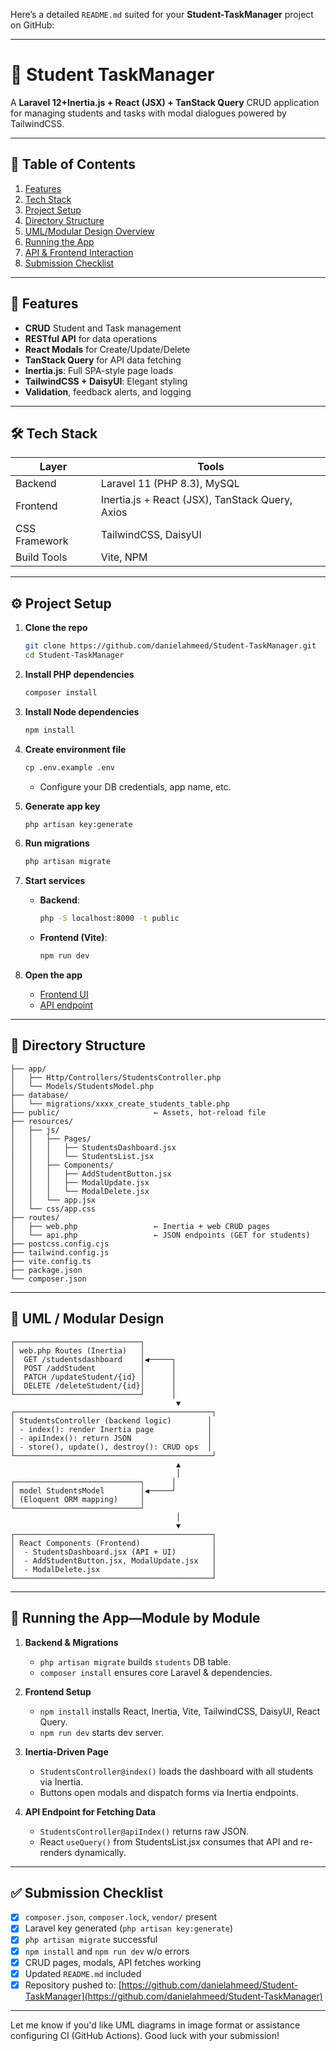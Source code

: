 Here’s a detailed `README.md` suited for your **Student-TaskManager** project on GitHub:

---

# 📝 Student TaskManager

A **Laravel 12+Inertia.js + React (JSX) + TanStack Query** CRUD application for managing students and tasks with modal dialogues powered by TailwindCSS.

---

## 🚀 Table of Contents

1. [Features](#features)
2. [Tech Stack](#tech-stack)
3. [Project Setup](#project-setup)
4. [Directory Structure](#directory-structure)
5. [UML/Modular Design Overview](#umlmodular-design-overview)
6. [Running the App](#running-the-app)
7. [API & Frontend Interaction](#api-frontend-interaction)
8. [Submission Checklist](#submission-checklist)

---

## 🔧 Features

* **CRUD** Student and Task management
* **RESTful API** for data operations
* **React Modals** for Create/Update/Delete
* **TanStack Query** for API data fetching
* **Inertia.js**: Full SPA-style page loads
* **TailwindCSS + DaisyUI**: Elegant styling
* **Validation**, feedback alerts, and logging

---

## 🛠 Tech Stack

| Layer         | Tools                                           |
| ------------- | ----------------------------------------------- |
| Backend       | Laravel 11 (PHP 8.3), MySQL                     |
| Frontend      | Inertia.js + React (JSX), TanStack Query, Axios |
| CSS Framework | TailwindCSS, DaisyUI                            |
| Build Tools   | Vite, NPM                                       |

---

## ⚙️ Project Setup

1. **Clone the repo**

   ```bash
   git clone https://github.com/danielahmeed/Student-TaskManager.git
   cd Student-TaskManager
   ```

2. **Install PHP dependencies**

   ```bash
   composer install
   ```

3. **Install Node dependencies**

   ```bash
   npm install
   ```

4. **Create environment file**

   ```bash
   cp .env.example .env
   ```

   * Configure your DB credentials, app name, etc.

5. **Generate app key**

   ```bash
   php artisan key:generate
   ```

6. **Run migrations**

   ```bash
   php artisan migrate
   ```

7. **Start services**

   * **Backend**:

     ```bash
     php -S localhost:8000 -t public
     ```
   * **Frontend (Vite)**:

     ```bash
     npm run dev
     ```

8. **Open the app**

   * [Frontend UI](http://localhost:8000/)
   * [API endpoint](http://localhost:8000/api/students)

---

## 📁 Directory Structure

```
├── app/
│   ├── Http/Controllers/StudentsController.php
│   └── Models/StudentsModel.php
├── database/
│   └── migrations/xxxx_create_students_table.php
├── public/                     ← Assets, hot-reload file
├── resources/
│   ├── js/
│   │   ├── Pages/
│   │   │   ├── StudentsDashboard.jsx
│   │   │   └── StudentsList.jsx
│   │   ├── Components/
│   │   │   ├── AddStudentButton.jsx
│   │   │   ├── ModalUpdate.jsx
│   │   │   └── ModalDelete.jsx
│   │   └── app.jsx
│   └── css/app.css
├── routes/
│   ├── web.php                 ← Inertia + web CRUD pages
│   └── api.php                 ← JSON endpoints (GET for students)
├── postcss.config.cjs
├── tailwind.config.js
├── vite.config.ts
├── package.json
└── composer.json
```

---

## 📐 UML / Modular Design

```
┌────────────────────────────┐
│ web.php Routes (Inertia)   │
│  GET /studentsdashboard    │◀─────┐
│  POST /addStudent          │      │
│  PATCH /updateStudent/{id} │      │
│  DELETE /deleteStudent/{id}│      │
└────────────────────────────┘      │
                                     ▼
┌────────────────────────────────────────────┐
│ StudentsController (backend logic)        │
│ - index(): render Inertia page            │
│ - apiIndex(): return JSON                 │
│ - store(), update(), destroy(): CRUD ops  │
└────────────────────────────────────────────┘
                                     ▲
                                     │
┌────────────────────────────┐      │
│ model StudentsModel        │◀─────┘
│ (Eloquent ORM mapping)     │
└────────────────────────────┘
                                     │
                                     ▼
┌────────────────────────────────────────────┐
│ React Components (Frontend)                │
│  - StudentsDashboard.jsx (API + UI)        │
│  - AddStudentButton.jsx, ModalUpdate.jsx   │
│  - ModalDelete.jsx                         │
└────────────────────────────────────────────┘
```

---

## 🚦 Running the App—Module by Module

1. **Backend & Migrations**

   * `php artisan migrate` builds `students` DB table.
   * `composer install` ensures core Laravel & dependencies.

2. **Frontend Setup**

   * `npm install` installs React, Inertia, Vite, TailwindCSS, DaisyUI, React Query.
   * `npm run dev` starts dev server.

3. **Inertia-Driven Page**

   * `StudentsController@index()` loads the dashboard with all students via Inertia.
   * Buttons open modals and dispatch forms via Inertia endpoints.

4. **API Endpoint for Fetching Data**

   * `StudentsController@apiIndex()` returns raw JSON.
   * React `useQuery()` from StudentsList.jsx consumes that API and re-renders dynamically.

---

## ✅ Submission Checklist

* [x] `composer.json`, `composer.lock`, `vendor/` present
* [x] Laravel key generated (`php artisan key:generate`)
* [x] `php artisan migrate` successful
* [x] `npm install` and `npm run dev` w/o errors
* [x] CRUD pages, modals, API fetches working
* [x] Updated `README.md` included
* [x] Repository pushed to:
  [https://github.com/danielahmeed/Student-TaskManager](https://github.com/danielahmeed/Student-TaskManager)

---

Let me know if you'd like UML diagrams in image format or assistance configuring CI (GitHub Actions). Good luck with your submission!
